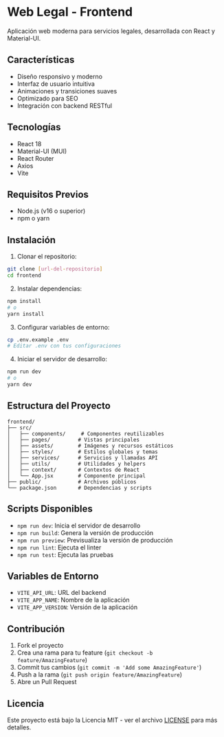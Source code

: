# Web Legal - Frontend

Aplicación web moderna para servicios legales, desarrollada con React y Material-UI.

## Características

- Diseño responsivo y moderno
- Interfaz de usuario intuitiva
- Animaciones y transiciones suaves
- Optimizado para SEO
- Integración con backend RESTful

## Tecnologías

- React 18
- Material-UI (MUI)
- React Router
- Axios
- Vite

## Requisitos Previos

- Node.js (v16 o superior)
- npm o yarn

## Instalación

1. Clonar el repositorio:
```bash
git clone [url-del-repositorio]
cd frontend
```

2. Instalar dependencias:
```bash
npm install
# o
yarn install
```

3. Configurar variables de entorno:
```bash
cp .env.example .env
# Editar .env con tus configuraciones
```

4. Iniciar el servidor de desarrollo:
```bash
npm run dev
# o
yarn dev
```

## Estructura del Proyecto

```
frontend/
├── src/
│   ├── components/     # Componentes reutilizables
│   ├── pages/         # Vistas principales
│   ├── assets/        # Imágenes y recursos estáticos
│   ├── styles/        # Estilos globales y temas
│   ├── services/      # Servicios y llamadas API
│   ├── utils/         # Utilidades y helpers
│   ├── context/       # Contextos de React
│   └── App.jsx        # Componente principal
├── public/            # Archivos públicos
└── package.json       # Dependencias y scripts
```

## Scripts Disponibles

- `npm run dev`: Inicia el servidor de desarrollo
- `npm run build`: Genera la versión de producción
- `npm run preview`: Previsualiza la versión de producción
- `npm run lint`: Ejecuta el linter
- `npm run test`: Ejecuta las pruebas

## Variables de Entorno

- `VITE_API_URL`: URL del backend
- `VITE_APP_NAME`: Nombre de la aplicación
- `VITE_APP_VERSION`: Versión de la aplicación

## Contribución

1. Fork el proyecto
2. Crea una rama para tu feature (`git checkout -b feature/AmazingFeature`)
3. Commit tus cambios (`git commit -m 'Add some AmazingFeature'`)
4. Push a la rama (`git push origin feature/AmazingFeature`)
5. Abre un Pull Request

## Licencia

Este proyecto está bajo la Licencia MIT - ver el archivo [LICENSE](LICENSE) para más detalles.
